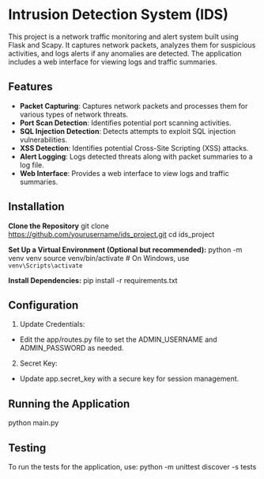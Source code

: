 # Intrusion Detection System (IDS)

This project is a network traffic monitoring and alert system built using Flask and Scapy. It captures network packets, analyzes them for suspicious activities, and logs alerts if any anomalies are detected. The application includes a web interface for viewing logs and traffic summaries.

## Features

- **Packet Capturing**: Captures network packets and processes them for various types of network threats.
- **Port Scan Detection**: Identifies potential port scanning activities.
- **SQL Injection Detection**: Detects attempts to exploit SQL injection vulnerabilities.
- **XSS Detection**: Identifies potential Cross-Site Scripting (XSS) attacks.
- **Alert Logging**: Logs detected threats along with packet summaries to a log file.
- **Web Interface**: Provides a web interface to view logs and traffic summaries.

## Installation
**Clone the Repository**
git clone https://github.com/yourusername/ids_project.git
cd ids_project

**Set Up a Virtual Environment (Optional but recommended):**
python -m venv venv
source venv/bin/activate  # On Windows, use `venv\Scripts\activate`

**Install Dependencies:**
pip install -r requirements.txt
## Configuration
1. Update Credentials:
- Edit the app/routes.py file to set the ADMIN_USERNAME and ADMIN_PASSWORD as needed.
2. Secret Key:
- Update app.secret_key with a secure key for session management.

## Running the Application
python main.py

## Testing
To run the tests for the application, use:
python -m unittest discover -s tests
